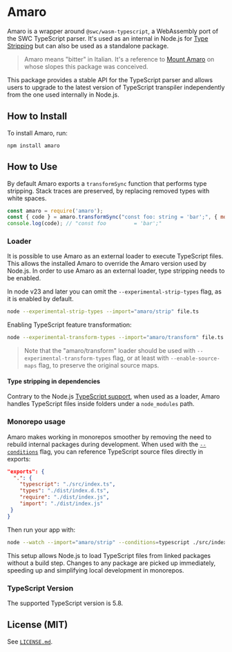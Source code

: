 # Amaro

Amaro is a wrapper around `@swc/wasm-typescript`, a WebAssembly port of the SWC TypeScript parser.
It's used as an internal in Node.js for [Type Stripping](https://nodejs.org/api/typescript.html#type-stripping) but can also be used as a standalone package.

> Amaro means "bitter" in Italian. It's a reference to [Mount Amaro](https://en.wikipedia.org/wiki/Monte_Amaro_(Abruzzo)) on whose slopes this package was conceived.

This package provides a stable API for the TypeScript parser and allows users to upgrade to the latest version of TypeScript transpiler independently from the one used internally in Node.js.

## How to Install

To install Amaro, run:

```shell
npm install amaro
```

## How to Use

By default Amaro exports a `transformSync` function that performs type stripping.
Stack traces are preserved, by replacing removed types with white spaces.

```javascript
const amaro = require('amaro');
const { code } = amaro.transformSync("const foo: string = 'bar';", { mode: "strip-only" });
console.log(code); // "const foo         = 'bar';"
```

### Loader

It is possible to use Amaro as an external loader to execute TypeScript files.
This allows the installed Amaro to override the Amaro version used by Node.js.
In order to use Amaro as an external loader, type stripping needs to be enabled.

In node v23 and later you can omit the `--experimental-strip-types` flag, as it is enabled by default.

```bash
node --experimental-strip-types --import="amaro/strip" file.ts
```

Enabling TypeScript feature transformation:

```bash
node --experimental-transform-types --import="amaro/transform" file.ts
```

> Note that the "amaro/transform" loader should be used with `--experimental-transform-types` flag, or
> at least with `--enable-source-maps` flag, to preserve the original source maps.

#### Type stripping in dependencies

Contrary to the Node.js [TypeScript support](https://nodejs.org/docs/latest/api/typescript.html#type-stripping-in-dependencies), when used as a loader, Amaro handles TypeScript files inside folders under a `node_modules` path.

### Monorepo usage

Amaro makes working in monorepos smoother by removing the need to rebuild internal packages during development. When used with the [`--conditions`](https://nodejs.org/docs/latest/api/cli.html#-c-condition---conditionscondition) flag, you can reference TypeScript source files directly in exports:

```json
"exports": {
  ".": {
    "typescript": "./src/index.ts",
    "types": "./dist/index.d.ts",
    "require": "./dist/index.js",
    "import": "./dist/index.js"
 }
}
```

Then run your app with:

```bash
node --watch --import="amaro/strip" --conditions=typescript ./src/index.ts
```

This setup allows Node.js to load TypeScript files from linked packages without a build step. Changes to any package are picked up immediately, speeding up and simplifying local development in monorepos.

### TypeScript Version

The supported TypeScript version is 5.8.

## License (MIT)

See [`LICENSE.md`](./LICENSE.md).
